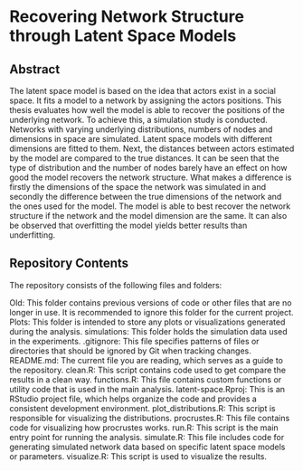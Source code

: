 # Recovering Network Structure through Latent Space Models

## Abstract
The latent space model is based on the idea that actors exist in a social space. It fits a model to a network by assigning the actors positions. This thesis evaluates how well the model is able to recover the positions of the underlying network. To achieve this, a simulation study is conducted. Networks with varying underlying distributions, numbers of nodes and dimensions in space are simulated. Latent space models with different dimensions are fitted to them. Next, the distances between actors estimated by the model are compared to the true distances. It can be seen that the type of distribution and the number of nodes barely have an effect on how good the model recovers the network structure. What makes a difference is firstly the dimensions of the space the network was simulated in and secondly the difference between the true dimensions of the network and the ones used for the model. The model is able to best recover the network structure if the network and the model dimension are the same. It can also be observed that overfitting the model yields better results than underfitting.

## Repository Contents

The repository consists of the following files and folders:

Old: This folder contains previous versions of code or other files that are no longer in use. It is recommended to ignore this folder for the current project.
Plots: This folder is intended to store any plots or visualizations generated during the analysis.
simulations: This folder holds the simulation data used in the experiments.
.gitignore: This file specifies patterns of files or directories that should be ignored by Git when tracking changes.
README.md: The current file you are reading, which serves as a guide to the repository.
clean.R: This script contains code used to get compare the results in a clean way.
functions.R: This file contains custom functions or utility code that is used in the main analysis.
latent-space.Rproj: This is an RStudio project file, which helps organize the code and provides a consistent development environment.
plot_distributions.R: This script is responsible for visualizing the distributions.
procrustes.R: This file contains code for visualizing how procrustes works.
run.R: This script is the main entry point for running the analysis.
simulate.R: This file includes code for generating simulated network data based on specific latent space models or parameters.
visualize.R: This script is used to visualize the results.
